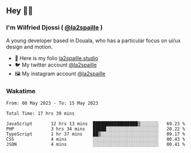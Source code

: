 ## Hey 👋🏾
### I'm Wilfried Djossi ( <a href="https://twitter.com/la2spaille/" target="_blank">@la2spaille</a> )
A young developer based in Douala, who has a particular focus on ui/ux design and motion.

- 🎨 Here is my folio [la2spaille.studio](https://la2spaille.studio/)
- 🐦 My twitter account [@la2spaille](https://twitter.com/la2spaille/)
- 🖼 My instagram account [@la2spaille](https://www.instagram.com/la2spaille/)

### Wakatime
<!--START_SECTION:waka-->

```text
From: 08 May 2023 - To: 15 May 2023

Total Time: 17 hrs 39 mins

JavaScript       12 hrs 13 mins  █████████████████▒░░░░░░░   69.23 %
PHP              3 hrs 34 mins   █████░░░░░░░░░░░░░░░░░░░░   20.22 %
TypeScript       1 hr 37 mins    ██▒░░░░░░░░░░░░░░░░░░░░░░   09.17 %
CSS              4 mins          ░░░░░░░░░░░░░░░░░░░░░░░░░   00.43 %
JSON             4 mins          ░░░░░░░░░░░░░░░░░░░░░░░░░   00.41 %
```

<!--END_SECTION:waka-->
<!--
**la2spaille/la2spaille** is a ✨ _special_ ✨ repository because its `README.md` (this file) appears on your GitHub profile.

Here are some ideas to get you started:

- 🔭 I’m currently working on ...
- 🌱 I’m currently learning ...
- 👯 I’m looking to collaborate on ...
- 🤔 I’m looking for help with ...
- 💬 Ask me about ...
- 📫 How to reach me: ...
- 😄 Pronouns: ...
- ⚡ Fun fact: ...
-->
